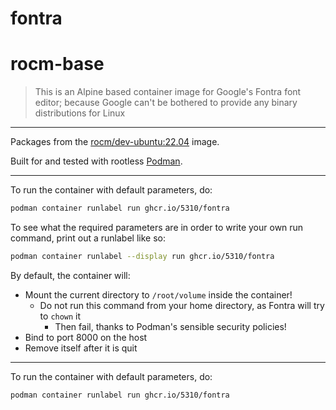# fontra

# rocm-base

> This is an Alpine based container image for Google's Fontra font editor; because Google can't be bothered to provide any binary distributions for Linux

---

Packages from the [rocm/dev-ubuntu:22.04](https://github.com/googlefonts/fontra) image. 

Built for and tested with rootless [Podman](https://podman.io/).

---

To run the container with default parameters, do:

```sh
podman container runlabel run ghcr.io/5310/fontra
```

To see what the required parameters are in order to write your own run command, print out a runlabel like so:

```sh
podman container runlabel --display run ghcr.io/5310/fontra
```

By default, the container will:
- Mount the current directory to `/root/volume` inside the container!
    - Do not run this command from your home directory, as Fontra will try to `chown` it
        - Then fail, thanks to Podman's sensible security policies!
- Bind to port 8000 on the host
- Remove itself after it is quit

---

To run the container with default parameters, do:

```sh
podman container runlabel run ghcr.io/5310/fontra